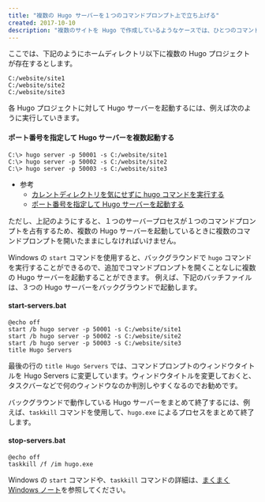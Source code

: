 ```yaml
---
title: "複数の Hugo サーバーを１つのコマンドプロンプト上で立ち上げる"
created: 2017-10-10
description: "複数のサイトを Hugo で作成しているようなケースでは、ひとつのコマンドプロンプトから同時にサーバー起動できると便利です。"
---
```


ここでは、下記のようにホームディレクトリ以下に複数の Hugo プロジェクトが存在するとします。

~~~
C:/website/site1
C:/website/site2
C:/website/site3
~~~

各 Hugo プロジェクトに対して Hugo サーバーを起動するには、例えば次のように実行していきます。

#### ポート番号を指定して Hugo サーバーを複数起動する

~~~
C:\> hugo server -p 50001 -s C:/website/site1
C:\> hugo server -p 50002 -s C:/website/site2
C:\> hugo server -p 50003 -s C:/website/site3
~~~

* 参考
  * [カレントディレクトリを気にせずに hugo コマンドを実行する](source-dir.html)
  * [ポート番号を指定して Hugo サーバーを起動する](server-port.html)

ただし、上記のようにすると、１つのサーバープロセスが１つのコマンドプロンプトを占有するため、複数の Hugo サーバーを起動しているときに複数のコマンドプロンプトを開いたままにしなければいけません。

Windows の `start` コマンドを使用すると、バックグラウンドで `hugo` コマンドを実行することができるので、追加でコマンドプロンプトを開くことなしに複数の Hugo サーバーを起動することができます。
例えば、下記のバッチファイルは、３つの Hugo サーバーをバックグラウンドで起動します。

#### start-servers.bat

~~~
@echo off
start /b hugo server -p 50001 -s C:/website/site1
start /b hugo server -p 50002 -s C:/website/site2
start /b hugo server -p 50003 -s C:/website/site3
title Hugo Servers
~~~

<div class="note">
最後の行の <code>title Hugo Servers</code> では、コマンドプロンプトのウィンドウタイトルを Hugo Servers に変更しています。ウィンドウタイトルを変更しておくと、タスクバーなどで何のウィンドウなのか判別しやすくなるのでお勧めです。
</div>

バックグラウンドで動作している Hugo サーバーをまとめて終了するには、例えば、`taskkill` コマンドを使用して、`hugo.exe` によるプロセスをまとめて終了します。

#### stop-servers.bat

~~~
@echo off
taskkill /f /im hugo.exe
~~~

Windows の `start` コマンドや、`taskkill` コマンドの詳細は、[まくまく Windows ノート](/windows/)を参照してください。

